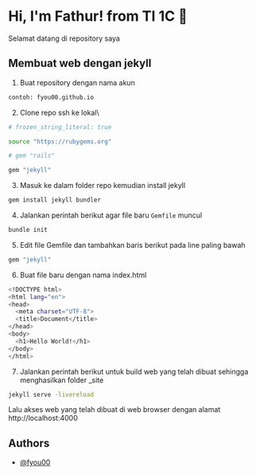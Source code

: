 # Hi, I'm Fathur! from TI 1C 👋

Selamat datang di repository saya
## Membuat web dengan jekyll

1. Buat repository dengan nama akun
```bash
contoh: fyou00.github.io
```
2. Clone repo ssh ke lokal\
```bash
# frozen_string_literal: true

source "https://rubygems.org"

# gem "rails"

gem "jekyll"
```

3. Masuk ke dalam folder repo kemudian install jekyll 
```bash
gem install jekyll bundler
```
4. Jalankan perintah berikut agar file baru `Gemfile` muncul
```bash
bundle init
```
5. Edit file Gemfile dan tambahkan baris berikut pada line paling bawah
```bash
gem "jekyll"
```

6. Buat file baru dengan nama index.html
```bash
<!DOCTYPE html>
<html lang="en">
<head>
  <meta charset="UTF-8">
  <title>Document</title>
</head>
<body>
  <h1>Hello World!</h1>
</body>
</html>
```

7. Jalankan perintah berikut untuk build web yang telah dibuat sehingga menghasilkan folder _site
```bash
jekyll serve -livereload
```

Lalu akses web yang telah dibuat di web browser dengan alamat http://localhost:4000
## Authors

- [@fyou00](https://www.github.com/fyou00)

